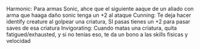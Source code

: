 
Harmonic: Para armas Sonic, ahce que el siguiente aaque de un aliado con arma que haaga daño sonic tenga un +2 al ataque
Cunning: Te deja hacer identify creature al golpear una criatura, SI pasas tienes un +2 para pasar saves de esa criatura
Invigorating: Cuando matas una criatura, quita fatigued/exhausted, y si no tenías eso, te da un bono a las skills fisicas y velocidad
